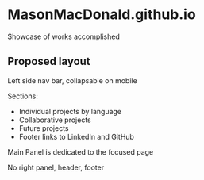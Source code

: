 # MasonMacDonald.github.io
Showcase of works accomplished

## Proposed layout
Left side nav bar, collapsable on mobile

Sections:
- Individual projects by language
- Collaborative projects
- Future projects
- Footer links to LinkedIn and GitHub

Main Panel is dedicated to the focused page

No right panel, header, footer